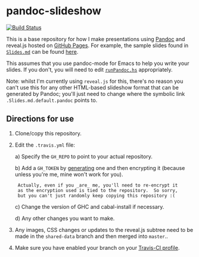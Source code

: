 pandoc-slideshow
================

[![Build Status](https://travis-ci.org/ivan-m/pandoc-slideshow.svg)](https://travis-ci.org/ivan-m/pandoc-slideshow)

This is a base repository for how I make presentations using [Pandoc]
and reveal.js hosted on [GitHub Pages].  For example, the sample
slides found in [`Slides.md`] can be found [here].

This assumes that you use pandoc-mode for Emacs to help you write your
slides.  If you don't, you will need to edit [`runPandoc.hs`]
appropriately.

Note: whilst I'm currently using `reveal.js` for this, there's no
reason you can't use this for any other HTML-based slideshow format
that can be generated by Pandoc; you'll just need to change where the
symbolic link `.Slides.md.default.pandoc` points to.

Directions for use
------------------

1. Clone/copy this repository.

2. Edit the `.travis.yml` file:

    a) Specify the `GH_REPO` to point to your actual repository.

    b) Add a `GH_TOKEN` by [generating] one and then encrypting it
        (because unless you're me, mine won't work for you).

        Actually, even if you _are_ me, you'll need to re-encrypt it
        as the encryption used is tied to the repository.  So sorry,
        but you can't just randomly keep copying this repository :(

    c) Change the version of GHC and cabal-install if necessary.

    d) Any other changes you want to make.

3. Any images, CSS changes or updates to the reveal.js subtree need to
   be made in the `shared-data` branch and then merged into `master`..

4. Make sure you have enabled your branch on your [Travis-CI profile].

[Pandoc]: http://pandoc.org/
[reveal.js]: http://lab.hakim.se/reveal-js/
[GitHub Pages]: https://pages.github.com/
[`Slides.md`]: Slides.md
[here]: http://ivan-m.github.io/pandoc-slideshow
[`runPandoc.hs`]: runPandoc.hs
[generating]: https://github.com/settings/tokens
[encrypting]: https://docs.travis-ci.com/user/encryption-keys/
[Travis-CI profile]: https://travis-ci.org/profile
